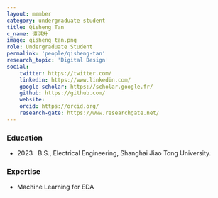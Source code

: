 ```yaml
---
layout: member
category: undergraduate student
title: Qisheng Tan
c_name: 谭淇升
image: qisheng_tan.png
role: Undergraduate Student
permalink: 'people/qisheng-tan'
research_topic: 'Digital Design'
social:
    twitter: https://twitter.com/
    linkedin: https://www.linkedin.com/
    google-scholar: https://scholar.google.fr/
    github: https://github.com/
    website:
    orcid: https://orcid.org/
    research-gate: https://www.researchgate.net/
---
```



### <i class="fas fa-graduation-cap"></i> Education
- 2023 &nbsp; B.S., Electrical Engineering, Shanghai Jiao Tong University.




### Expertise
- Machine Learning for EDA